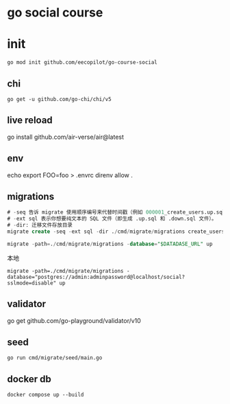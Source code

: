 # go social course

# init

```
go mod init github.com/eecopilot/go-course-social
```

## chi

```
go get -u github.com/go-chi/chi/v5
```

## live reload

go install github.com/air-verse/air@latest

## env

echo export FOO=foo > .envrc
direnv allow .

## migrations

```sql
# -seq 告诉 migrate 使用顺序编号来代替时间戳（例如 000001_create_users.up.sql）
# -ext sql 表示你想要纯文本的 SQL 文件（即生成 .up.sql 和 .down.sql 文件）。
# -dir: 迁移文件存放目录
migrate create -seq -ext sql -dir ./cmd/migrate/migrations create_users
```

```sql
migrate -path=./cmd/migrate/migrations -database="$DATADASE_URL" up
```

本地

```
migrate -path=./cmd/migrate/migrations -database="postgres://admin:adminpassword@localhost/social?sslmode=disable" up
```

## validator

go get github.com/go-playground/validator/v10

## seed

```
go run cmd/migrate/seed/main.go
```

## docker db

```
docker compose up --build
```
